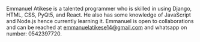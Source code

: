 Emmanuel Atikese is a talented programmer who is skilled in using Django, HTML, CSS, PyQt5, and React. 
He also has some knowledge of JavaScript and Node.js hence currently learning it.
Emmanuel is open to collaborations and can be reached at emmanuelatikese14@gmail.com and whatsapp on number: 0542397720.
